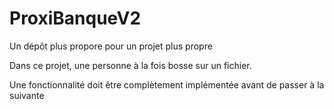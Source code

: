 # ProxiBanqueV2
Un dépôt plus propore pour un projet plus propre

Dans ce projet, une personne à la fois bosse sur un fichier.

Une fonctionnalité doit être complètement implémentée avant de passer à la suivante
